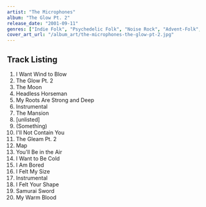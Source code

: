 ```yaml
---
artist: "The Microphones"
album: "The Glow Pt. 2"
release_date: "2001-09-11"
genres: ["Indie Folk", "Psychedelic Folk", "Noise Rock", "Advent-Folk", "Singer-Songwriter"]
cover_art_url: "/album_art/the-microphones-the-glow-pt-2.jpg"
---
```


## Track Listing

1. I Want Wind to Blow
2. The Glow Pt. 2
3. The Moon
4. Headless Horseman
5. My Roots Are Strong and Deep
6. Instrumental
7. The Mansion
8. [unlisted]
9. (Something)
10. I'll Not Contain You
11. The Gleam Pt. 2
12. Map
13. You'll Be in the Air
14. I Want to Be Cold
15. I Am Bored
16. I Felt My Size
17. Instrumental
18. I Felt Your Shape
19. Samurai Sword
20. My Warm Blood